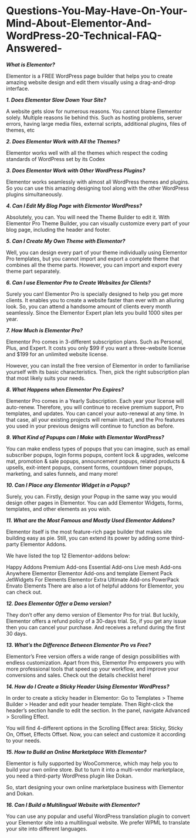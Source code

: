 # Questions-You-May-Have-On-Your-Mind-About-Elementor-And-WordPress-20-Technical-FAQ-Answered-


***What is Elementor?***

Elementor is a FREE WordPress page builder that helps you to create amazing website design and edit them visually using a drag-and-drop interface.


***1. Does Elementor Slow Down Your Site?***

A website gets slow for numerous reasons. You cannot blame Elementor solely. Multiple reasons lie behind this. Such as hosting problems, server errors, having large media files, external scripts, additional plugins, files of themes, etc


***2. Does Elementor Work with All the Themes?***


Elementor works well with all the themes which respect the coding standards of WordPress set by its Codex


***3. Does Elementor Work with Other WordPress Plugins?***

Elementor works seamlessly with almost all WordPress themes and plugins. So you can use this amazing designing tool along with the other WordPress plugins simultaneously.

***4. Can I Edit My Blog Page with Elementor WordPress?***

Absolutely, you can. You will need the Theme Builder to edit it. With Elementor Pro Theme Builder, you can visually customize every part of your blog page, including the header and footer.

***5. Can I Create My Own Theme with Elementor?***

Well, you can design every part of your theme individually using Elementor Pro templates, but you cannot import and export a complete theme that combines all the theme parts. However, you can import and export every theme part separately.

***6. Can I use Elementor Pro to Create Websites for Clients?***

Surely you can! Elementor Pro is specially designed to help you get more clients. It enables you to create a website faster than ever with an alluring look. So, you can attend a handsome amount of clients every month seamlessly. Since the Elementor Expert plan lets you build 1000 sites per year.

***7. How Much is Elementor Pro?***

Elementor Pro comes in 3-different subscription plans. Such as Personal, Plus, and Expert. It costs you only $99 if you want a three-website license and $199 for an unlimited website license. 

However, you can install the free version of Elementor in order to familiarise yourself with its basic characteristics. Then, pick the right subscription plan that most likely suits your needs.


***8. What Happens when Elementor Pro Expires?***

Elementor Pro comes in a Yearly Subscription. Each year your license will auto-renew. Therefore, you will continue to receive premium support, Pro templates, and updates. You can cancel your auto-renewal at any time. In that case, all your existing projects will remain intact, and the Pro features you used in your previous designs will continue to function as before.


***9. What Kind of Popups can I Make with Elementor WordPress?***

You can make endless types of popups that you can imagine, such as email subscriber popups, login forms popups, content lock & upgrades, welcome mat, promotion & sale popups, announcement popups, related products & upsells, exit-intent popups, consent forms, countdown timer popups, marketing, and sales funnels, and many more!

***10. Can I Place any Elementor Widget in a Popup?***

Surely, you can. Firstly, design your Popup in the same way you would design other pages in Elementor. You can add Elementor Widgets, forms, templates, and other elements as you wish.

***11. What are the Most Famous and Mostly Used Elementor Addons?***

Elementor itself is the most feature-rich page builder that makes site building easy as pie. Still, you can extend its power by adding some third-party Elementor Addons.

We have listed the top 12 Elementor-addons below:

Happy Addons
Premium Add-ons
Essential Add-ons
Live mesh Add-ons
Anywhere Elementor
Elementor Add-ons and template
Element Pack
JetWidgets For Elements
Elementor Extra
Ultimate  Add-ons
PowerPack
Envato Elements
There are also a lot of helpful addons for Elementor, you can check out.

***12. Does Elementor Offer a Demo version?***

They don’t offer any demo version of Elementor Pro for trial. But luckily, Elementor offers a refund policy of a 30-days trial. So, if you get any issue then you can cancel your purchase. And receives a refund during the first 30 days.

***13. What’s the Difference Between Elementor Pro vs Free?***

Elementor’s Free version offers a wide range of design possibilities with endless customization. Apart from this, Elementor Pro empowers you with more professional tools that speed up your workflow, and improve your conversions and sales. Check out the details checklist here!

***14. How do I Create a Sticky Header Using Elementor WordPress?***

In order to create a sticky header in Elementor: Go to Templates > Theme Builder > Header and edit your header template. Then Right-click the header’s section handle to edit the section. In the panel, navigate Advanced > Scrolling Effect.

You will find 4-different options in the Scrolling Effect area: Sticky, Sticky On, Offset, Effects Offset. Now, you can select and customize it according to your needs.

***15. How to Build an Online Marketplace With Elementor?***

Elementor is fully supported by WooCommerce, which may help you to build your own online store. But to turn it into a multi-vendor marketplace, you need a third-party WordPress plugin like Dokan.

So, start designing your own online marketplace business with Elementor and Dokan.

***16. Can I Build a Multilingual Website with Elementor?***

You can use any popular and useful WordPress translation plugin to convert your Elementor site into a multilingual website. We prefer WPML to translate your site into different languages.
